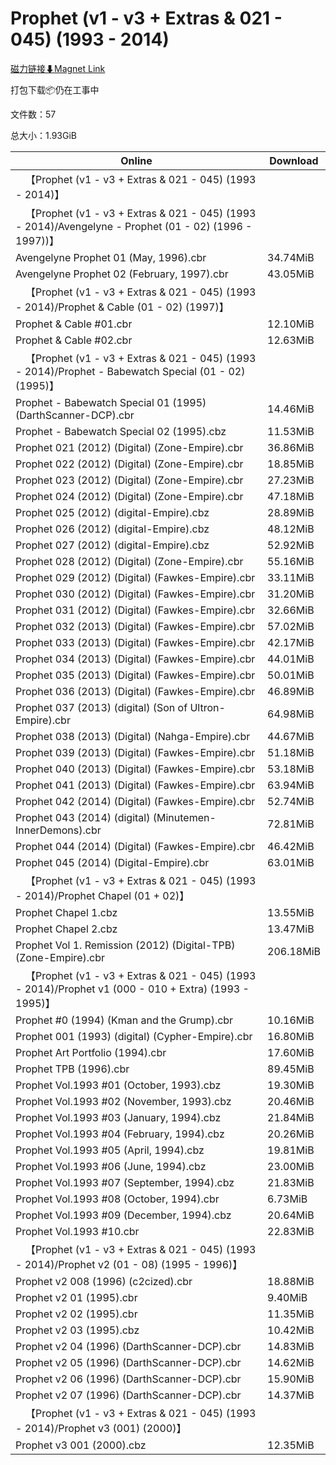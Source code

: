 # Prophet (v1 - v3 + Extras & 021 - 045) (1993 - 2014)

[磁力链接⬇Magnet Link](magnet:?xt=urn:btih:0fcb260d05cf6c388c4b7ceb630103be3121a1a8&dn=Prophet%20%28v1%20-%20v3%20%2B%20Extras%20%26%20021%20-%20045%29%20%281993%20-%202014%29)

打包下载📦仍在工事中

文件数：57

总大小：1.93GiB

Online | Download
--- | ---
&emsp;【Prophet (v1 - v3 + Extras & 021 - 045) (1993 - 2014)】 | 
&emsp;【Prophet (v1 - v3 + Extras & 021 - 045) (1993 - 2014)/Avengelyne - Prophet (01 - 02) (1996 - 1997))】 | 
Avengelyne Prophet 01 (May, 1996).cbr | 34.74MiB
Avengelyne Prophet 02 (February, 1997).cbr | 43.05MiB
&emsp;【Prophet (v1 - v3 + Extras & 021 - 045) (1993 - 2014)/Prophet & Cable (01 - 02) (1997)】 | 
Prophet & Cable #01.cbr | 12.10MiB
Prophet & Cable #02.cbr | 12.63MiB
&emsp;【Prophet (v1 - v3 + Extras & 021 - 045) (1993 - 2014)/Prophet - Babewatch Special (01 - 02) (1995)】 | 
Prophet - Babewatch Special 01 (1995) (DarthScanner-DCP).cbr | 14.46MiB
Prophet - Babewatch Special 02 (1995).cbz | 11.53MiB
Prophet 021 (2012) (Digital) (Zone-Empire).cbr | 36.86MiB
Prophet 022 (2012) (Digital) (Zone-Empire).cbr | 18.85MiB
Prophet 023 (2012) (Digital) (Zone-Empire).cbr | 27.23MiB
Prophet 024 (2012) (Digital) (Zone-Empire).cbr | 47.18MiB
Prophet 025 (2012) (digital-Empire).cbz | 28.89MiB
Prophet 026 (2012) (digital-Empire).cbz | 48.12MiB
Prophet 027 (2012) (digital-Empire).cbz | 52.92MiB
Prophet 028 (2012) (Digital) (Zone-Empire).cbr | 55.16MiB
Prophet 029 (2012) (Digital) (Fawkes-Empire).cbr | 33.11MiB
Prophet 030 (2012) (Digital) (Fawkes-Empire).cbr | 31.20MiB
Prophet 031 (2012) (Digital) (Fawkes-Empire).cbr | 32.66MiB
Prophet 032 (2013) (Digital) (Fawkes-Empire).cbr | 57.02MiB
Prophet 033 (2013) (Digital) (Fawkes-Empire).cbr | 42.17MiB
Prophet 034 (2013) (Digital) (Fawkes-Empire).cbr | 44.01MiB
Prophet 035 (2013) (Digital) (Fawkes-Empire).cbr | 50.01MiB
Prophet 036 (2013) (Digital) (Fawkes-Empire).cbr | 46.89MiB
Prophet 037 (2013) (digital) (Son of Ultron-Empire).cbr | 64.98MiB
Prophet 038 (2013) (Digital) (Nahga-Empire).cbr | 44.67MiB
Prophet 039 (2013) (Digital) (Fawkes-Empire).cbr | 51.18MiB
Prophet 040 (2013) (Digital) (Fawkes-Empire).cbr | 53.18MiB
Prophet 041 (2013) (Digital) (Fawkes-Empire).cbr | 63.94MiB
Prophet 042 (2014) (Digital) (Fawkes-Empire).cbr | 52.74MiB
Prophet 043 (2014) (digital) (Minutemen-InnerDemons).cbr | 72.81MiB
Prophet 044 (2014) (Digital) (Fawkes-Empire).cbr | 46.42MiB
Prophet 045 (2014) (Digital-Empire).cbr | 63.01MiB
&emsp;【Prophet (v1 - v3 + Extras & 021 - 045) (1993 - 2014)/Prophet Chapel (01 + 02)】 | 
Prophet Chapel 1.cbz | 13.55MiB
Prophet Chapel 2.cbz | 13.47MiB
Prophet Vol 1. Remission (2012) (Digital-TPB) (Zone-Empire).cbr | 206.18MiB
&emsp;【Prophet (v1 - v3 + Extras & 021 - 045) (1993 - 2014)/Prophet v1 (000 - 010 + Extra) (1993 - 1995)】 | 
Prophet #0 (1994) (Kman and the Grump).cbr | 10.16MiB
Prophet 001 (1993) (digital) (Cypher-Empire).cbr | 16.80MiB
Prophet Art Portfolio (1994).cbr | 17.60MiB
Prophet TPB (1996).cbr | 89.45MiB
Prophet Vol.1993 #01 (October, 1993).cbz | 19.30MiB
Prophet Vol.1993 #02 (November, 1993).cbz | 20.46MiB
Prophet Vol.1993 #03 (January, 1994).cbz | 21.84MiB
Prophet Vol.1993 #04 (February, 1994).cbz | 20.26MiB
Prophet Vol.1993 #05 (April, 1994).cbz | 19.81MiB
Prophet Vol.1993 #06 (June, 1994).cbz | 23.00MiB
Prophet Vol.1993 #07 (September, 1994).cbz | 21.83MiB
Prophet Vol.1993 #08 (October, 1994).cbr | 6.73MiB
Prophet Vol.1993 #09 (December, 1994).cbz | 20.64MiB
Prophet Vol.1993 #10.cbr | 22.83MiB
&emsp;【Prophet (v1 - v3 + Extras & 021 - 045) (1993 - 2014)/Prophet v2 (01 - 08) (1995 - 1996)】 | 
Prophet v2 008 (1996) (c2cized).cbr | 18.88MiB
Prophet v2 01 (1995).cbr | 9.40MiB
Prophet v2 02 (1995).cbr | 11.35MiB
Prophet v2 03 (1995).cbz | 10.42MiB
Prophet v2 04 (1996) (DarthScanner-DCP).cbr | 14.83MiB
Prophet v2 05 (1996) (DarthScanner-DCP).cbr | 14.62MiB
Prophet v2 06 (1996) (DarthScanner-DCP).cbr | 15.90MiB
Prophet v2 07 (1996) (DarthScanner-DCP).cbr | 14.37MiB
&emsp;【Prophet (v1 - v3 + Extras & 021 - 045) (1993 - 2014)/Prophet v3 (001) (2000)】 | 
Prophet v3 001 (2000).cbz | 12.35MiB
